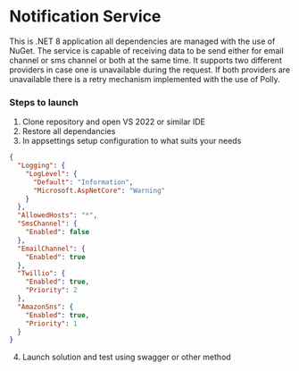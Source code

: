 # Notification Service 
This is .NET 8 application all dependencies are managed with the use of NuGet.
The service is capable of receiving data to be send either for email channel or sms channel or both at the same time. It supports two different providers in case one is unavailable during the request. 
If both providers are unavailable there is a retry mechanism implemented with the use of Polly. 



### Steps to launch
  1. Clone repository and open VS 2022 or similar IDE 
  2. Restore all dependancies
  3. In appsettings setup configuration to what suits your needs 
```json
{
  "Logging": {
    "LogLevel": {
      "Default": "Information",
      "Microsoft.AspNetCore": "Warning"
    }
  },
  "AllowedHosts": "*",
  "SmsChannel": {
    "Enabled": false
  },
  "EmailChannel": {
    "Enabled": true
  },
  "Twillio": {
    "Enabled": true,
    "Priority": 2
  },
  "AmazonSns": {
    "Enabled": true,
    "Priority": 1
  }
}
```
  4. Launch solution and test using swagger or other method

